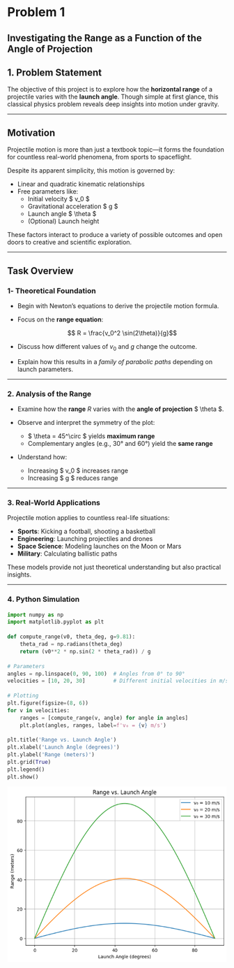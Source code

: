# Problem 1

## Investigating the Range as a Function of the Angle of Projection

## 1. Problem Statement

The objective of this project is to explore how the **horizontal range** of a projectile varies with the **launch angle**. Though simple at first glance, this classical physics problem reveals deep insights into motion under gravity.

---

## Motivation

Projectile motion is more than just a textbook topic—it forms the foundation for countless real-world phenomena, from sports to spaceflight.

Despite its apparent simplicity, this motion is governed by:

- Linear and quadratic kinematic relationships
- Free parameters like:
  - Initial velocity $ v_0 $
  - Gravitational acceleration $ g $
  - Launch angle $ \theta $
  - (Optional) Launch height

These factors interact to produce a variety of possible outcomes and open doors to creative and scientific exploration.

---

## Task Overview

### 1️- Theoretical Foundation

- Begin with Newton’s equations to derive the projectile motion formula.
- Focus on the **range equation**:

  $$ R = \frac{v_0^2 \sin(2\theta)}{g}$$

- Discuss how different values of $v_0$ and $g$ change the outcome.

- Explain how this results in a _family of parabolic paths_ depending on launch parameters.

---

### 2. Analysis of the Range

- Examine how the **range** $R$ varies with the **angle of projection** $ \theta $.
- Observe and interpret the symmetry of the plot:

  - $ \theta = 45^\circ $ yields **maximum range**
  - Complementary angles (e.g., 30° and 60°) yield the **same range**

- Understand how:
  - Increasing $ v_0 $ increases range
  - Increasing $ g $ reduces range

---

### 3. Real-World Applications

Projectile motion applies to countless real-life situations:

- **Sports**: Kicking a football, shooting a basketball
- **Engineering**: Launching projectiles and drones
- **Space Science**: Modeling launches on the Moon or Mars
- **Military**: Calculating ballistic paths

These models provide not just theoretical understanding but also practical insights.

---

### 4️. Python Simulation

```python
import numpy as np
import matplotlib.pyplot as plt

def compute_range(v0, theta_deg, g=9.81):
    theta_rad = np.radians(theta_deg)
    return (v0**2 * np.sin(2 * theta_rad)) / g

# Parameters
angles = np.linspace(0, 90, 100)  # Angles from 0° to 90°
velocities = [10, 20, 30]         # Different initial velocities in m/s

# Plotting
plt.figure(figsize=(8, 6))
for v in velocities:
    ranges = [compute_range(v, angle) for angle in angles]
    plt.plot(angles, ranges, label=f'v₀ = {v} m/s')

plt.title('Range vs. Launch Angle')
plt.xlabel('Launch Angle (degrees)')
plt.ylabel('Range (meters)')
plt.grid(True)
plt.legend()
plt.show()

```

![Projectile motion](download.png)
